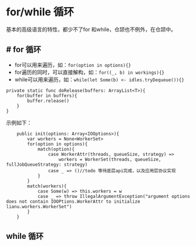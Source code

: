 # for/while 循环

基本的高级语言的特性，都少不了for 和while，仓颉也不例外，在仓颉中。

## # for 循环

- for可以用来遍历，如：`for(option in options){}`
- for遍历的同时，可以直接解构，如：`for((_, b) in workings){}`
- while可以用来遍历，如：`while(let Some(b) <- idles.tryDequeue()){}`


```cj
private static func doRelease(buffers: ArrayList<T>){
    for(buffer in buffers){
        buffer.release()
    }
}
```

示例如下：

```Cangjie
    public init(options: Array<IOOptions>){
        var workers = None<WorkerSet>
        for(option in options){
            match(option){
                case WorkerAttr(threads, queueSize, strategy) =>
                    workers = WorkerSet(threads, queueSize, fullJobQueueStrategy: strategy)
                case _ => ()//todo 等待底层api完成，以及应用层协议实现
            }
        }
        match(workers){
            case Some(w) => this.workers = w
            case _ => throw IllegalArgumentException("argument options does not contain IOOPtions.WorkerAttr to initialize lianu.workers.WorkerSet")
        }
    }
```

## while 循环